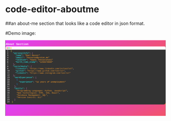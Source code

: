 # code-editor-aboutme

##an about-me section that looks like a code editor in json format.

#Demo image:

![Demo Image](demo.png)



